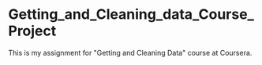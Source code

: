 # Getting_and_Cleaning_data_Course_Project
This is my assignment for "Getting and Cleaning Data" course at Coursera.
